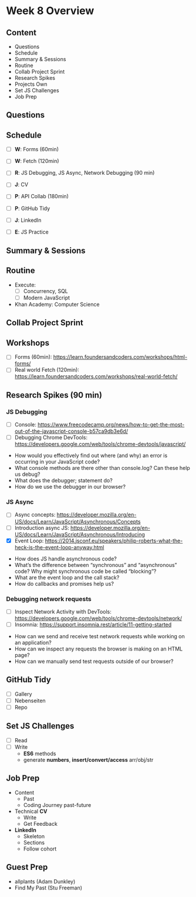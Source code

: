 # Week 8 Overview

## Content

- Questions
- Schedule
- Summary & Sessions
- Routine
- Collab Project Sprint
- Research Spikes
- Projects Own
- Set JS Challenges
- Job Prep

## Questions

## Schedule

- [ ] **W**: Forms (60min)
- [ ] **W**: Fetch (120min)
- [ ] **R**: JS Debugging, JS Async, Network Debugging (90 min)
- [ ] **J**: CV

- [ ] **P**: API Collab (180min)

- [ ] **P**: GitHub Tidy
- [ ] **J**: LinkedIn
- [ ] **E**: JS Practice

## Summary & Sessions

## Routine

- Execute:
  - [ ] Concurrency, SQL
  - [ ] Modern JavaScript
- Khan Academy: Computer Science

## Collab Project Sprint

## Workshops

- [ ] Forms (60min): <https://learn.foundersandcoders.com/workshops/html-forms/>
- [ ] Real world Fetch (120min): <https://learn.foundersandcoders.com/workshops/real-world-fetch/>

## Research Spikes (90 min)

### JS Debugging

- [ ] Console: <https://www.freecodecamp.org/news/how-to-get-the-most-out-of-the-javascript-console-b57ca9db3e6d/>
- [ ] Debugging Chrome DevTools: <https://developers.google.com/web/tools/chrome-devtools/javascript/>

- How would you effectively find out where (and why) an error is occurring in your JavaScript code?
- What console methods are there other than console.log? Can these help us debug?
- What does the debugger; statement do?
- How do we use the debugger in our browser?

### JS Async

- [ ] Async concepts: <https://developer.mozilla.org/en-US/docs/Learn/JavaScript/Asynchronous/Concepts>
- [ ] Introduction async JS: <https://developer.mozilla.org/en-US/docs/Learn/JavaScript/Asynchronous/Introducing>
- [x] Event Loop: <https://2014.jsconf.eu/speakers/philip-roberts-what-the-heck-is-the-event-loop-anyway.html>

- How does JS handle asynchronous code?
- What’s the difference between “synchronous” and “asynchronous” code? Why might synchronous code be called “blocking”?
- What are the event loop and the call stack?
- How do callbacks and promises help us?

### Debugging network requests

- [ ] Inspect Network Activity with DevTools: <https://developers.google.com/web/tools/chrome-devtools/network/>
- [ ] Insomnia: <https://support.insomnia.rest/article/11-getting-started>

- How can we send and receive test network requests while working on an application?
- How can we inspect any requests the browser is making on an HTML page?
- How can we manually send test requests outside of our browser?

## GitHub Tidy

- [ ] Gallery
- [ ] Nebenseiten
- [ ] Repo

## Set JS Challenges

- [ ] Read
- [ ] Write
  - **ES6** methods
  - generate **numbers**, **insert/convert/access** arr/obj/str

## Job Prep

- Content
  - Past
  - Coding Journey past-future
- Technical **CV**
  - Write
  - Get Feedback
- **LinkedIn**
  - Skeleton
  - Sections
  - Follow cohort

## Guest Prep

- allplants (Adam Dunkley)
- Find My Past (Stu Freeman)
